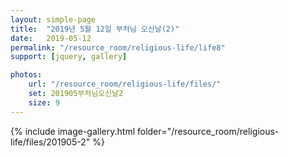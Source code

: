 ```yaml
---
layout: simple-page
title:  "2019년 5월 12일 부처님 오신날(2)"
date:   2019-05-12
permalink: "/resource_room/religious-life/life8"
support: [jquery, gallery]

photos:
    url: "/resource_room/religious-life/files/"
    set: 201905부처님오신날2
    size: 9
---
```

{% include image-gallery.html folder="/resource_room/religious-life/files/201905-2" %}
